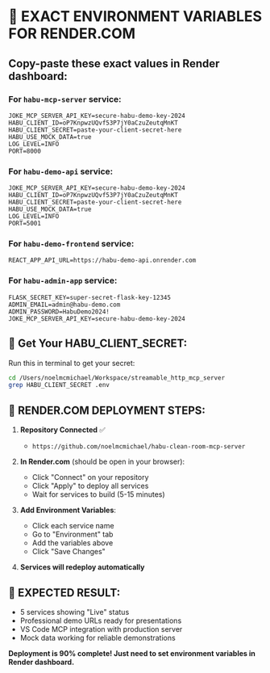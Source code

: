 # 🎯 EXACT ENVIRONMENT VARIABLES FOR RENDER.COM

## Copy-paste these exact values in Render dashboard:

### For `habu-mcp-server` service:
```
JOKE_MCP_SERVER_API_KEY=secure-habu-demo-key-2024
HABU_CLIENT_ID=oP7KnpwzUQvf53P7jY0aCzuZeutqMnKT
HABU_CLIENT_SECRET=paste-your-client-secret-here
HABU_USE_MOCK_DATA=true
LOG_LEVEL=INFO
PORT=8000
```

### For `habu-demo-api` service:
```
JOKE_MCP_SERVER_API_KEY=secure-habu-demo-key-2024
HABU_CLIENT_ID=oP7KnpwzUQvf53P7jY0aCzuZeutqMnKT
HABU_CLIENT_SECRET=paste-your-client-secret-here
HABU_USE_MOCK_DATA=true
LOG_LEVEL=INFO
PORT=5001
```

### For `habu-demo-frontend` service:
```
REACT_APP_API_URL=https://habu-demo-api.onrender.com
```

### For `habu-admin-app` service:
```
FLASK_SECRET_KEY=super-secret-flask-key-12345
ADMIN_EMAIL=admin@habu-demo.com
ADMIN_PASSWORD=HabuDemo2024!
JOKE_MCP_SERVER_API_KEY=secure-habu-demo-key-2024
```

## 🔐 Get Your HABU_CLIENT_SECRET:
Run this in terminal to get your secret:
```bash
cd /Users/noelmcmichael/Workspace/streamable_http_mcp_server
grep HABU_CLIENT_SECRET .env
```

## 🎯 RENDER.COM DEPLOYMENT STEPS:

1. **Repository Connected** ✅ 
   - `https://github.com/noelmcmichael/habu-clean-room-mcp-server`

2. **In Render.com** (should be open in your browser):
   - Click "Connect" on your repository
   - Click "Apply" to deploy all services
   - Wait for services to build (5-15 minutes)

3. **Add Environment Variables**:
   - Click each service name
   - Go to "Environment" tab  
   - Add the variables above
   - Click "Save Changes"

4. **Services will redeploy automatically**

## 🚀 EXPECTED RESULT:
- 5 services showing "Live" status
- Professional demo URLs ready for presentations
- VS Code MCP integration with production server
- Mock data working for reliable demonstrations

**Deployment is 90% complete! Just need to set environment variables in Render dashboard.**